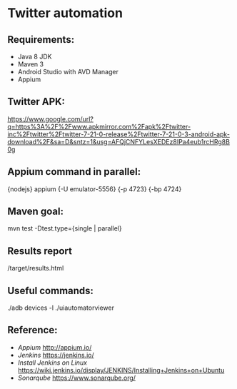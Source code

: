 # Twitter automation

## Requirements:

* Java 8 JDK
* Maven 3
* Android Studio with AVD Manager
* Appium

## Twitter APK:

https://www.google.com/url?q=https%3A%2F%2Fwww.apkmirror.com%2Fapk%2Ftwitter-inc%2Ftwitter%2Ftwitter-7-21-0-release%2Ftwitter-7-21-0-3-android-apk-download%2F&sa=D&sntz=1&usg=AFQjCNFYLesXEDEz8IPa4eub1rcHRg8B0g

## Appium command in parallel:

{nodejs} appium {-U emulator-5556} {-p 4723} {-bp 4724}

## Maven goal:

mvn test -Dtest.type={single | parallel}

## Results report

/target/results.html

## Useful commands:

./adb devices -l
./uiautomatorviewer

## Reference:

* *Appium* http://appium.io/
* *Jenkins* https://jenkins.io/
* *Install Jenkins on Linux* https://wiki.jenkins.io/display/JENKINS/Installing+Jenkins+on+Ubuntu
* *Sonarqube* https://www.sonarqube.org/